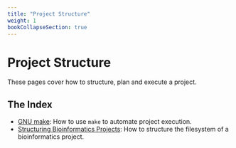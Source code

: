 ```yaml
---
title: "Project Structure"
weight: 1
bookCollapseSection: true
---
```


# Project Structure

These pages cover how to structure, plan and execute a project.

## The Index
- [GNU make](/docs/project_structure/using_make.md): How to use `make` to automate project execution.
- [Structuring Bioinformatics Projects](/docs/project_structure/structuring_a_project.md): How to structure the filesystem of a bioinformatics project.
